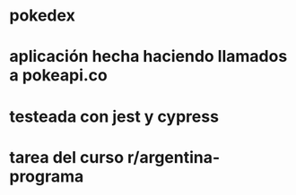 # pokedex

# aplicación hecha haciendo llamados a pokeapi.co

# testeada con jest y cypress

# tarea del curso r/argentina-programa
